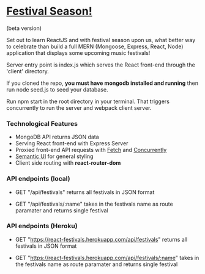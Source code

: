 # [Festival Season!](https://github.com/nzoLogic/festivals)
(beta version)

Set out to learn ReactJS and with festival season upon us, what better way to celebrate than build a full MERN (Mongoose, Express, React, Node) application that displays some upcoming music festivals!

Server entry point is index.js which serves the React front-end through the 'client' directory.

If you cloned the repo, **you must have mongodb installed and running** then run node seed.js to seed your database.

Run npm start in the root directory in your terminal. That triggers concurrently to run the server and webpack client server.


### Technological Features

* MongoDB API returns JSON data
* Serving React front-end with Express Server
* Proxied front-end API requests with [Fetch](https://developer.mozilla.org/en-US/docs/Web/API/Fetch_API) and [Concurrently](https://www.npmjs.com/package/concurrently)
* [Semantic UI](https://semantic-ui.com/) for general styling
* Client side routing with **react-router-dom**

### API endpoints (local)
* GET "/api/festivals" returns all festivals in JSON format

* GET "/api/festivals/:name" takes in the festivals name as route paramater and returns single festival

### API endpoints (Heroku)
* GET "https://react-festivals.herokuapp.com/api/festivals" returns all festivals in JSON format

* GET "https://react-festivals.herokuapp.com/api/festivals/:name" takes in the festivals name as route paramater and returns single festival
